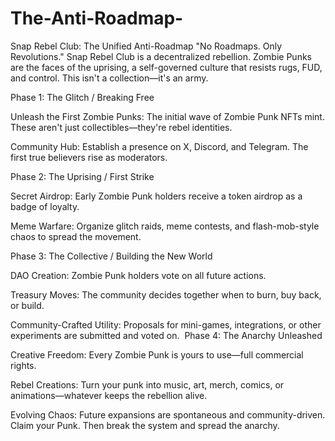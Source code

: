 # The-Anti-Roadmap-
​Snap Rebel Club: The Unified Anti-Roadmap
​"No Roadmaps. Only Revolutions."
​Snap Rebel Club is a decentralized rebellion. Zombie Punks are the faces of the uprising, a self-governed culture that resists rugs, FUD, and control. This isn't a collection—it's an army.

​Phase 1: 
The Glitch / Breaking Free

​Unleash the First Zombie Punks: The initial wave of Zombie Punk NFTs mint. These aren't just collectibles—they're rebel identities.

​Community Hub: Establish a presence on X, Discord, and Telegram. The first true believers rise as moderators.

​Phase 2: 
The Uprising / First Strike

​Secret Airdrop: Early Zombie Punk holders receive a token airdrop as a badge of loyalty.

​Meme Warfare: Organize glitch raids, meme contests, and flash-mob-style chaos to spread the movement.

​Phase 3: 
The Collective / Building the New World

​DAO Creation: Zombie Punk holders vote on all future actions.

​Treasury Moves: The community decides together when to burn, buy back, or build.

​Community-Crafted Utility: Proposals for mini-games, integrations, or other experiments are submitted and voted on.
​
Phase 4: 
The Anarchy Unleashed

​Creative Freedom: Every Zombie Punk is yours to use—full commercial rights.

​Rebel Creations: Turn your punk into music, art, merch, comics, or animations—whatever keeps the rebellion alive.

​Evolving Chaos: Future expansions are spontaneous and community-driven.
​Claim your Punk. Then break the system and spread the anarchy.
